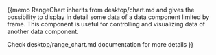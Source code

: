 {{memo RangeChart inherits from desktop/chart.md and gives the possibility to display in detail some data of a data component limited by frame. This component is useful for controlling and visualizing data of another data component.

Check desktop/range_chart.md documentation for more details
}}
